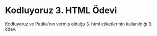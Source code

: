 # Kodluyoruz 3. HTML Ödevi

Kodluyoruz ve Patika'nın vermiş olduğu 3. html etiketlerinin kullanıldığı 3. ödev.

